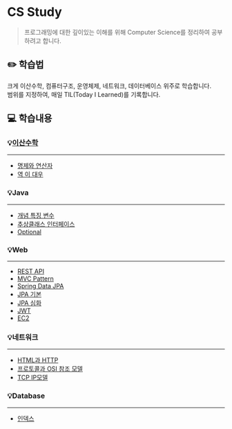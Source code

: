 # CS Study
> 프로그래밍에 대한 깊이있는 이해를 위해 Computer Science를 정리하여 공부하려고 합니다.

## ✏️ 학습법
크게 이산수학, 컴퓨터구조, 운영체제, 네트워크, 데이터베이스 위주로 학습합니다. <br/>
범위를 지정하여, 매일 TIL(Today I Learned)를 기록합니다.

## 💻 학습내용

### 💡[이산수학](이산수학/README.md)
---
- [명제와 연산자](이산수학/01_명제와연산자.md)
- [역 이 대우](이산수학/02_역_이_대우.md)


### 💡Java
---
- [개념 특징 변수](Java/개념_특징_변수.md)
- [추상클래스 인터페이스](Java/추상클래스_인터페이스.md)
- [Optional](Java/Optional.md)


### 💡Web
---
- [REST API](web/REST_API.md)
- [MVC Pattern](web/MVC_pattern.md)
- [Spring Data JPA](web/Spring_Data_JPA.md)
- [JPA 기본](web/JPA_기본.md)
- [JPA 심화](web/JPA_심화.md)
- [JWT](web/JWT.md)
- [EC2](web/EC2.md)


### 💡네트워크
---
- [HTML과 HTTP](네트워크/HTML과_HTTP.md)
- [프로토콜과 OSI 참조 모델](네트워크/프로토콜과OSI참조모델.md)
- [TCP IP모델](네트워크/TCP_IP모델.md)



### 💡Database
---
- [인덱스](Database/인덱스.md)
